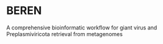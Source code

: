 # BEREN
A comprehensive bioinformatic workflow for giant virus and Preplasmiviricota retrieval from metagenomes
